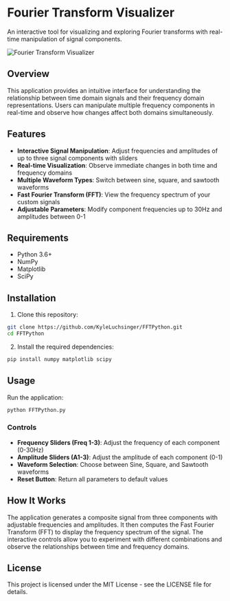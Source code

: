# Fourier Transform Visualizer

An interactive tool for visualizing and exploring Fourier transforms with real-time manipulation of signal components.

![Fourier Transform Visualizer](https://upload.wikimedia.org/wikipedia/commons/thumb/d/df/Fourier2_-_restoration1.jpg/220px-Fourier2_-_restoration1.jpg)

## Overview

This application provides an intuitive interface for understanding the relationship between time domain signals and their frequency domain representations. Users can manipulate multiple frequency components in real-time and observe how changes affect both domains simultaneously.

## Features

- **Interactive Signal Manipulation**: Adjust frequencies and amplitudes of up to three signal components with sliders
- **Real-time Visualization**: Observe immediate changes in both time and frequency domains
- **Multiple Waveform Types**: Switch between sine, square, and sawtooth waveforms
- **Fast Fourier Transform (FFT)**: View the frequency spectrum of your custom signals
- **Adjustable Parameters**: Modify component frequencies up to 30Hz and amplitudes between 0-1

## Requirements

- Python 3.6+
- NumPy
- Matplotlib
- SciPy

## Installation

1. Clone this repository:
```bash
git clone https://github.com/KyleLuchsinger/FFTPython.git
cd FFTPython
```

2. Install the required dependencies:
```bash
pip install numpy matplotlib scipy
```

## Usage

Run the application:
```bash
python FFTPython.py
```

### Controls

- **Frequency Sliders (Freq 1-3)**: Adjust the frequency of each component (0-30Hz)
- **Amplitude Sliders (A1-3)**: Adjust the amplitude of each component (0-1)
- **Waveform Selection**: Choose between Sine, Square, and Sawtooth waveforms
- **Reset Button**: Return all parameters to default values

## How It Works

The application generates a composite signal from three components with adjustable frequencies and amplitudes. It then computes the Fast Fourier Transform (FFT) to display the frequency spectrum of the signal. The interactive controls allow you to experiment with different combinations and observe the relationships between time and frequency domains.

## License

This project is licensed under the MIT License - see the LICENSE file for details.
